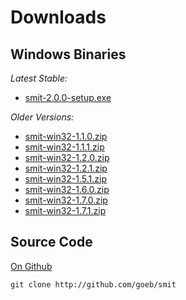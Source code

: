 
# Downloads

## Windows Binaries

*Latest Stable:*

- [smit-2.0.0-setup.exe](downloads/smit-2.0.0-setup.exe)


*Older Versions:*

- [smit-win32-1.1.0.zip](downloads/smit-win32-1.1.0.zip)
- [smit-win32-1.1.1.zip](downloads/smit-win32-1.1.1.zip)
- [smit-win32-1.2.0.zip](downloads/smit-win32-1.2.0.zip)
- [smit-win32-1.2.1.zip](downloads/smit-win32-1.2.1.zip)
- [smit-win32-1.5.1.zip](downloads/smit-win32-1.5.1.zip)
- [smit-win32-1.6.0.zip](downloads/smit-win32-1.6.0.zip)
- [smit-win32-1.7.0.zip](downloads/smit-win32-1.7.0.zip)
- [smit-win32-1.7.1.zip](downloads/smit-win32-1.7.1.zip)

## Source Code

[On Github](http://github.com/goeb/smit)

    git clone http://github.com/goeb/smit
